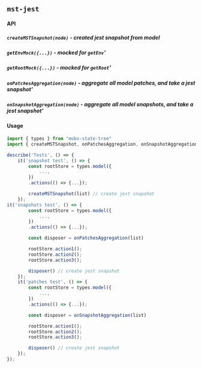 ## `mst-jest`

#### API

##### `createMSTSnapshot(node)` - created jest snapshot from model
##### `getEnvMock({...})` - mocked for `getEnv`'
##### `getRootMock({...})` - mocked for `getRoot`'
##### `onPatchesAggregation(node)` - aggregate all model patches, and take a jest snapshot'
##### `onSnapshotAggregation(node)` - aggregate all model snapshots, and take a jest snapshot'

#### Usage
```js
import { types } from "mobx-state-tree"
import { createMSTSnapshot, onPatchesAggregation, onSnapshotAggregation } from "@mst-ds/mst-jest"

describe('Tests', () => {
    it('snapshot test', () => {
        const rootStore = types.model({
            ...,
        })
        .actions(() => {...});

        createMSTSnapshot(list) // create jest snapshot
    });
it('snapshots test', () => {
        const rootStore = types.model({
            ...,
        })
        .actions(() => {...});

        const disposer = onPatchesAggregation(list)

        rootStore.action1();
        rootStore.action2();
        rootStore.action3();

        disposer() // create jest snapshot
    });
    it('patches test', () => {
        const rootStore = types.model({
            ...,
        })
        .actions(() => {...});

        const disposer = onSnapshotAggregation(list)

        rootStore.action1();
        rootStore.action2();
        rootStore.action3();

        disposer() // create jest snapshot
    });
});
```